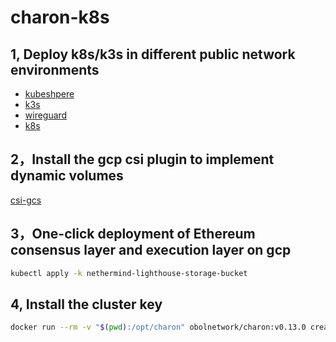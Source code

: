 # charon-k8s

## 1, Deploy k8s/k3s in different public network environments

- [kubeshpere](https://kubesphere.io/en)
- [k3s](https://k3s.io/)
- [wireguard](https://www.wireguard.com/)
- [k8s](https://kubernetes.io/)
  
## 2，Install the gcp csi plugin to implement dynamic volumes
[csi-gcs](https://ofek.dev/csi-gcs/dynamic_provisioning/)

## 3，One-click deployment of Ethereum consensus layer and execution layer on gcp

```bash
kubectl apply -k nethermind-lighthouse-storage-bucket
```

## 4, Install the cluster key

```bash
docker run --rm -v "$(pwd):/opt/charon" obolnetwork/charon:v0.13.0 create cluster --withdrawal-address="0x0257Cd0453243D228482f93F58b17adEA4F532B1" --nodes 4 --threshold 3 --name g-xbt
```